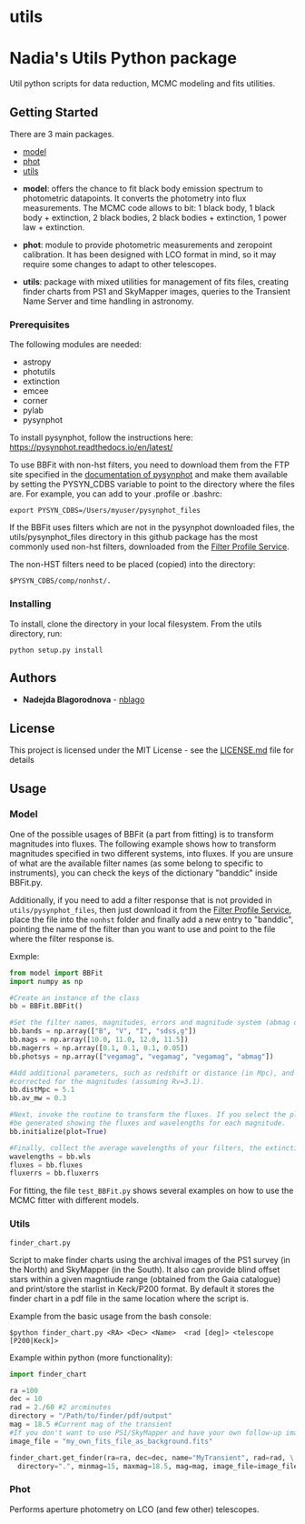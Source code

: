utils
=====

# Nadia's Utils Python package

Util python scripts for data reduction, MCMC modeling and fits utilities.

## Getting Started

There are 3 main packages.

- [model](#model)
- [phot](#phot)
- [utils](#utils-1)


* **model**: offers the chance to fit black body emission spectrum to photometric datapoints. It converts the photometry into flux measurements. The MCMC code allows to bit: 1 black body, 1 black body + extinction, 2 black bodies, 2 black bodies + extinction, 1 power law + extinction.

* **phot**: module to provide photometric measurements and zeropoint calibration. It has been designed with LCO format in mind, so it may require some changes to adapt to other telescopes.
* **utils**: package with mixed utilities for management of fits files, creating finder charts from PS1 and SkyMapper images, queries to the Transient Name Server and time handling in astronomy.

### Prerequisites

The following modules are needed:
* astropy
* photutils
* extinction
* emcee
* corner
* pylab
* pysynphot

To install pysynphot, follow the instructions here: https://pysynphot.readthedocs.io/en/latest/

To use BBFit with non-hst filters, you need to download them from the FTP site specified in the [documentation of pysynphot](https://pysynphot.readthedocs.io/en/latest/index.html#pysynphot-installation-setup) and make them available by setting the PYSYN_CDBS variable to point to the directory where the files are.
For example, you can add to your .profile or .bashrc:

```
export PYSYN_CDBS=/Users/myuser/pysynphot_files
```

If the BBFit uses filters which are not in the pysynphot downloaded files, the utils/pysynphot_files directory in this github package has the most commonly used non-hst filters, downloaded from the [Filter Profile Service](http://svo2.cab.inta-csic.es/svo/theory/fps/).

The non-HST filters need to be placed (copied) into the directory:

```
$PYSYN_CDBS/comp/nonhst/.
```


### Installing

To install, clone the directory in your local filesystem.
From the utils directory, run:

```
python setup.py install
```

## Authors

* **Nadejda Blagorodnova** -  [nblago](https://github.com/nblago)


## License

This project is licensed under the MIT License - see the [LICENSE.md](LICENSE.md) file for details


## Usage


### Model

One of the possible usages of BBFit (a part from fitting) is to transform magnitudes into fluxes.
The following example shows how to transform magnitudes specified in two different systems, into fluxes.
If you are unsure of what are the available filter names (as some belong to specific to instruments),
you can check the keys of the dictionary "banddic" inside BBFit.py.

Additionally, if you need to add a filter response that is not provided in `utils/pysynphot_files`,
then just download it from the [Filter Profile Service](http://svo2.cab.inta-csic.es/svo/theory/fps/), place the file into the `nonhst` folder and finally add a new entry to "banddic",
pointing the name of the filter than you want to use and point to the file where the filter response is.

Exmple:

```python
from model import BBFit
import numpy as np

#Create an instance of the class
bb = BBFit.BBFit()

#Set the filter names, magnitudes, errors and magnitude system (abmag or vegamag).
bb.bands = np.array(["B", "V", "I", "sdss,g"])
bb.mags = np.array([10.0, 11.0, 12.0, 11.5])
bb.magerrs = np.array([0.1, 0.1, 0.1, 0.05])
bb.photsys = np.array(["vegamag", "vegamag", "vegamag", "abmag"])

#Add additional parameters, such as redshift or distance (in Mpc), and the extinction to be 
#corrected for the magnitudes (assuming Rv=3.1).
bb.distMpc = 5.1
bb.av_mw = 0.3

#Next, invoke the routine to transform the fluxes. If you select the plotting, an SED will 
#be generated showing the fluxes and wavelengths for each magnitude.
bb.initialize(plot=True)

#Finally, collect the average wavelengths of your filters, the extinction corrected fluxes and errors from the class:
wavelengths = bb.wls
fluxes = bb.fluxes
fluxerrs = bb.fluxerrs
```

For fitting, the file `test_BBFit.py` shows several examples on how to use the MCMC fitter with different models.


### Utils

`finder_chart.py`

Script to make finder charts using the archival images of the PS1 survey (in the North) and SkyMapper (in the South). It also can provide blind offset stars within a given magntiude range (obtained from the Gaia catalogue) and print/store the starlist in Keck/P200 format.
By default it stores the finder chart in a pdf file in the same location where the script is.

Example from the basic usage from the bash console:

```
$python finder_chart.py <RA> <Dec> <Name>  <rad [deg]> <telescope [P200|Keck]>
```

Example within python (more functionality):
```python
import finder_chart

ra =100
dec = 10
rad = 2./60 #2 arcminutes
directory = "/Path/to/finder/pdf/output"
mag = 18.5 #Current mag of the transient
#If you don't want to use PS1/SkyMapper and have your own follow-up image, you can use it here.
image_file = "my_own_fits_file_as_background.fits" 

finder_chart.get_finder(ra=ra, dec=dec, name="MyTransient", rad=rad, \
  directory=".", minmag=15, maxmag=18.5, mag=mag, image_file=image_file)
```


### Phot

Performs aperture photometry on LCO (and few other) telescopes.
